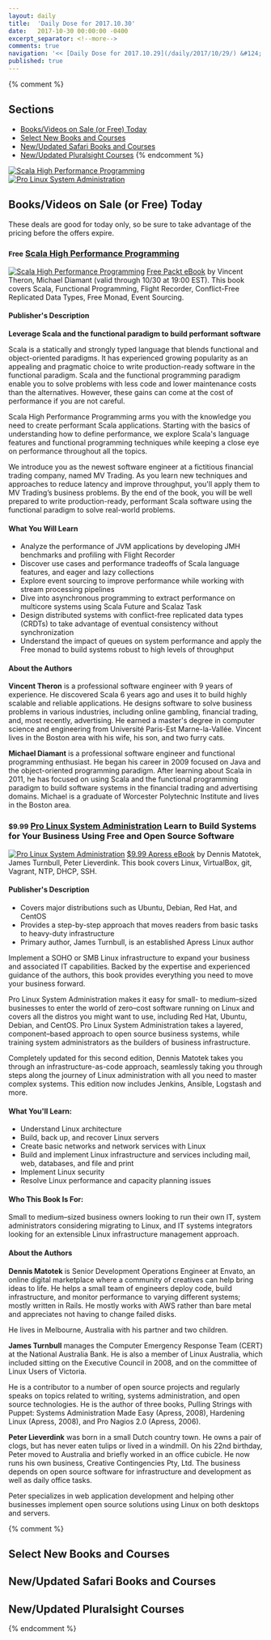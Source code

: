 ```yaml
---
layout: daily
title:  'Daily Dose for 2017.10.30'
date:   2017-10-30 00:00:00 -0400
excerpt_separator: <!--more-->
comments: true
navigation: '<< [Daily Dose for 2017.10.29](/daily/2017/10/29/) &#124; [Oct 2017](/daily/2017/10/) &#124; [2017](/daily/2017/) &#124; [Daily Dose for 2017.10.31](/daily/2017/10/31/) >>'
published: true
---
```

{% comment %}
## Sections
* [Books/Videos on Sale (or Free) Today](#sale)
* [Select New Books and Courses](#select)
* [New/Updated Safari Books and Courses](#safari-new)
* [New/Updated Pluralsight Courses](#pluralsight-new)
{% endcomment %}

<div class="image-box"><a href="{{site.url}}/daily/2017/10/30/#packt-daily"><img class="resize" alt="Scala High Performance Programming" src="/assets/img/learning/packt/scala-high-performance-programming.jpg"/></a></div>
<div class="image-box"><a href="{{site.url}}/daily/2017/10/30/#apress-daily"><img class="resize" alt="Pro Linux System Administration" src="/assets/img/learning/apress/pro-linux-system-administration.png"/></a></div>

## <a name="sale"></a>Books/Videos on Sale (or Free) Today ##
These deals are good for today only, so be sure to take advantage of the pricing before the offers expire.

### <a name="packt-daily"></a><small>Free</small> [Scala High Performance Programming](https://www.packtpub.com/packt/offers/free-learning) 
[![Scala High Performance Programming](/assets/img/learning/packt/scala-high-performance-programming.jpg)](https://www.packtpub.com/packt/offers/free-learning)
[Free Packt eBook](https://www.packtpub.com/packt/offers/free-learning) by Vincent Theron, Michael Diamant (valid through 10/30 at 19:00 EST). This book covers Scala, Functional Programming, Flight Recorder, Conflict-Free Replicated Data Types, Free Monad, Event Sourcing.

#### Publisher's Description
**Leverage Scala and the functional paradigm to build performant software**

Scala is a statically and strongly typed language that blends functional and object-oriented paradigms. It has experienced growing popularity as an appealing and pragmatic choice to write production-ready software in the functional paradigm. Scala and the functional programming paradigm enable you to solve problems with less code and lower maintenance costs than the alternatives. However, these gains can come at the cost of performance if you are not careful.

Scala High Performance Programming arms you with the knowledge you need to create performant Scala applications. Starting with the basics of understanding how to define performance, we explore Scala's language features and functional programming techniques while keeping a close eye on performance throughout all the topics.

We introduce you as the newest software engineer at a fictitious financial trading company, named MV Trading. As you learn new techniques and approaches to reduce latency and improve throughput, you'll apply them to MV Trading’s business problems. By the end of the book, you will be well prepared to write production-ready, performant Scala software using the functional paradigm to solve real-world problems.

#### What You Will Learn
* Analyze the performance of JVM applications by developing JMH benchmarks and profiling with Flight Recorder
* Discover use cases and performance tradeoffs of Scala language features, and eager and lazy collections
* Explore event sourcing to improve performance while working with stream processing pipelines
* Dive into asynchronous programming to extract performance on multicore systems using Scala Future and Scalaz Task
* Design distributed systems with conflict-free replicated data types (CRDTs) to take advantage of eventual consistency without synchronization
* Understand the impact of queues on system performance and apply the Free monad to build systems robust to high levels of throughput

#### About the Authors
**Vincent Theron** is a professional software engineer with 9 years of experience. He discovered Scala 6 years ago and uses it to build highly scalable and reliable applications. He designs software to solve business problems in various industries, including online gambling, financial trading, and, most recently, advertising. He earned a master's degree in computer science and engineering from Université Paris-Est Marne-la-Vallée. Vincent lives in the Boston area with his wife, his son, and two furry cats.

**Michael Diamant** is a professional software engineer and functional programming enthusiast. He began his career in 2009 focused on Java and the object-oriented programming paradigm. After learning about Scala in 2011, he has focused on using Scala and the functional programming paradigm to build software systems in the financial trading and advertising domains. Michael is a graduate of Worcester Polytechnic Institute and lives in the Boston area.

### <a name="apress-daily"></a><small>$9.99</small> [Pro Linux System Administration](http://www.anrdoezrs.net/links/8423497/type/dlg/https://www.apress.com/us/book/9781484220078) Learn to Build Systems for Your Business Using Free and Open Source Software
[![Pro Linux System Administration](/assets/img/learning/apress/pro-linux-system-administration.png)](http://www.anrdoezrs.net/links/8423497/type/dlg/https://www.apress.com/us/book/9781484220078)
[$9.99 Apress eBook](http://www.anrdoezrs.net/links/8423497/type/dlg/https://www.apress.com/us/book/9781484220078) by Dennis Matotek, James Turnbull, Peter Lieverdink. This book covers Linux, VirtualBox, git, Vagrant, NTP, DHCP, SSH.

#### Publisher's Description
* Covers major distributions such as Ubuntu, Debian, Red Hat, and CentOS
* Provides a step-by-step approach that moves readers from basic tasks to heavy-duty infrastructure
* Primary author, James Turnbull, is an established Apress Linux author

Implement a SOHO or SMB Linux infrastructure to expand your business and associated IT capabilities. Backed by the expertise and experienced guidance of the authors, this book provides everything you need to move your business forward.

Pro Linux System Administration makes it easy for small- to medium–sized businesses to enter the world of zero–cost software running on Linux and covers all the distros you might want to use, including Red Hat, Ubuntu, Debian, and CentOS. Pro Linux System Administration takes a layered, component–based approach to open source business systems, while training system administrators as the builders of business infrastructure.

Completely updated for this second edition, Dennis Matotek takes you through an infrastructure-as-code approach, seamlessly taking you through steps along the journey of Linux administration with all you need to master complex systems. This edition now includes Jenkins, Ansible, Logstash and more. 

#### What You'll Learn:
* Understand Linux architecture
* Build, back up, and recover Linux servers
* Create basic networks and network services with Linux
* Build and implement Linux infrastructure and services including mail, web, databases, and file and print
* Implement Linux security
* Resolve Linux performance and capacity planning issues 

#### Who This Book Is For:
Small to medium–sized business owners looking to run their own IT, system administrators considering migrating to Linux, and IT systems integrators looking for an extensible Linux infrastructure management approach. 

#### About the Authors
**Dennis Matotek** is Senior Development Operations Engineer at Envato, an online digital marketplace where a community of creatives can help bring ideas to life. He helps a small team of engineers deploy code, build infrastructure, and monitor performance to varying different systems; mostly written in Rails. He mostly works with AWS rather than bare metal and appreciates not having to change failed disks.

He lives in Melbourne, Australia with his partner and two children.

**James Turnbull** manages the Computer Emergency Response Team (CERT) at the National Australia Bank. He is also a member of Linux Australia, which included sitting on the Executive Council in 2008, and on the committee of Linux Users of Victoria.

He is a contributor to a number of open source projects and regularly speaks on topics related to writing, systems administration, and open source technologies. He is the author of three books, Pulling Strings with Puppet: Systems Administration Made Easy (Apress, 2008), Hardening Linux (Apress, 2008), and Pro Nagios 2.0 (Apress, 2006).

**Peter Lieverdink** was born in a small Dutch country town. He owns a pair of clogs, but has never eaten tulips or lived in a windmill. On his 22nd birthday, Peter moved to Australia and briefly worked in an office cubicle. He now runs his own business, Creative Contingencies Pty, Ltd. The business depends on open source software for infrastructure and development as well as daily office tasks. 

Peter specializes in web application development and helping other businesses implement open source solutions using Linux on both desktops and servers.


{% comment %}
## <a name="select"></a>Select New Books and Courses ##

## <a name="safari-new"></a>New/Updated Safari Books and Courses ## 

## <a name="pluralsight-new"></a>New/Updated Pluralsight Courses ## 
{% endcomment %}
